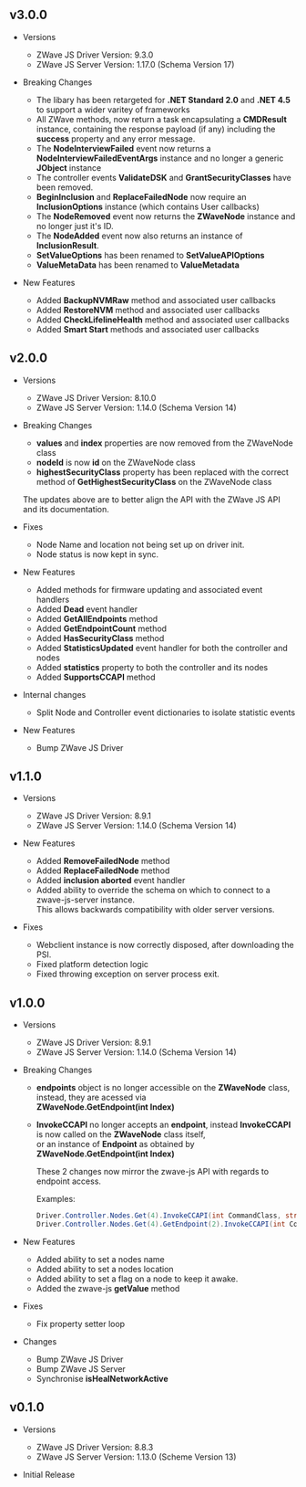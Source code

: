 ## v3.0.0

 - Versions
   - ZWave JS Driver Version: 9.3.0
   - ZWave JS Server Version: 1.17.0 (Schema Version 17)

 - Breaking Changes
   - The libary has been retargeted for **.NET Standard 2.0** and **.NET 4.5** to support a wider varitey of frameworks
   - All ZWave methods, now return a task encapsulating a **CMDResult** instance, containing the response payload (if any) including the **success** property and any error message.
   - The **NodeInterviewFailed** event now returns a **NodeInterviewFailedEventArgs** instance and no longer a generic **JObject** instance
   - The controller events **ValidateDSK** and **GrantSecurityClasses** have been removed.
   - **BeginInclusion** and **ReplaceFailedNode** now require an **InclusionOptions** instance (which contains User callbacks)
   - The **NodeRemoved** event now returns the **ZWaveNode** instance and no longer just it's ID.
   - The **NodeAdded** event now also returns an instance of **InclusionResult**.
   - **SetValueOptions** has been renamed to **SetValueAPIOptions**
   - **ValueMetaData** has been renamed to **ValueMetadata**

 - New Features
   - Added **BackupNVMRaw** method and associated user callbacks
   - Added **RestoreNVM** method and associated user callbacks
   - Added **CheckLifelineHealth** method and associated user callbacks
   - Added **Smart Start** methods and associated user callbacks

## v2.0.0

 - Versions
   - ZWave JS Driver Version: 8.10.0
   - ZWave JS Server Version: 1.14.0 (Schema Version 14)

 - Breaking Changes
   - **values** and **index** properties are now removed from the ZWaveNode class 
   - **nodeId** is now **id** on the ZWaveNode class
   - **highestSecurityClass** property has been replaced with the correct method of **GetHighestSecurityClass** on the ZWaveNode class

   The updates above are to better align the API with the ZWave JS API and its documentation.

 - Fixes
   - Node Name and location not being set up on driver init.
   - Node status is now kept in sync.

 - New Features
   - Added methods for firmware updating and associated event handlers
   - Added **Dead** event handler
   - Added **GetAllEndpoints** method
   - Added **GetEndpointCount** method
   - Added **HasSecurityClass** method
   - Added **StatisticsUpdated** event handler for both the controller and nodes
   - Added **statistics** property to both the controller and its nodes
   - Added **SupportsCCAPI** method

 - Internal changes
   - Split Node and Controller event dictionaries to isolate statistic events

 - New Features
   - Bump ZWave JS Driver

## v1.1.0

 - Versions
   - ZWave JS Driver Version: 8.9.1
   - ZWave JS Server Version: 1.14.0 (Schema Version 14)

 - New Features
   - Added **RemoveFailedNode** method
   - Added **ReplaceFailedNode** method
   - Added **inclusion aborted** event handler
   - Added ability to override the schema on which to connect to a zwave-js-server instance.  
     This allows backwards compatibility with older server versions.

 - Fixes
   - Webclient instance is now correctly disposed, after downloading the PSI.
   - Fixed platform detection logic
   - Fixed throwing exception on server process exit.

## v1.0.0

 - Versions
   - ZWave JS Driver Version: 8.9.1
   - ZWave JS Server Version: 1.14.0 (Schema Version 14)

 - Breaking Changes
   - **endpoints** object is no longer accessible on the **ZWaveNode** class, instead, they are acessed via  
     **ZWaveNode.GetEndpoint(int Index)**
   - **InvokeCCAPI** no longer accepts an **endpoint**, instead **InvokeCCAPI** is now called on the **ZWaveNode** class itself,  
     or an instance of **Endpoint** as obtained by **ZWaveNode.GetEndpoint(int Index)**

     These 2 changes now mirror the zwave-js API with regards to endpoint access.

     Examples:

     ```c#
     Driver.Controller.Nodes.Get(4).InvokeCCAPI(int CommandClass, string Method, params object[] Params)
     Driver.Controller.Nodes.Get(4).GetEndpoint(2).InvokeCCAPI(int CommandClass, string Method, params object[] Params)
     ```  
 - New Features
   - Added ability to set a nodes name
   - Added ability to set a nodes location
   - Added ability to set a flag on a node to keep it awake.
   - Added the zwave-js **getValue** method

 - Fixes
   - Fix property setter loop 

 - Changes
   - Bump ZWave JS Driver
   - Bump ZWave JS Server
   - Synchronise **isHealNetworkActive**


## v0.1.0

 - Versions
   - ZWave JS Driver Version: 8.8.3
   - ZWave JS Server Version: 1.13.0 (Scheme Version 13)

 - Initial Release

